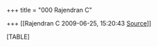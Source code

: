 +++
title = "000 Rajendran C"

+++
[[Rajendran C	2009-06-25, 15:20:43 [Source](https://groups.google.com/g/bvparishat/c/i1Gcv_5aJ80)]]



[TABLE]


